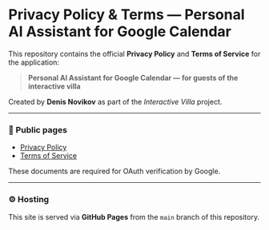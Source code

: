 # Privacy Policy & Terms — Personal AI Assistant for Google Calendar

This repository contains the official **Privacy Policy** and **Terms of Service** for the application:

> **Personal AI Assistant for Google Calendar — for guests of the interactive villa**

Created by **Denis Novikov** as part of the *Interactive Villa* project.

---

### 🔗 Public pages

- [Privacy Policy](https://gormonboza.github.io/personal-ai-assistant-google-calendar-interactive-villa-policy/)
- [Terms of Service](https://gormonboza.github.io/personal-ai-assistant-google-calendar-interactive-villa-policy/terms_of_service.html)

These documents are required for OAuth verification by Google.

---

### ⚙️ Hosting

This site is served via **GitHub Pages** from the `main` branch of this repository.

